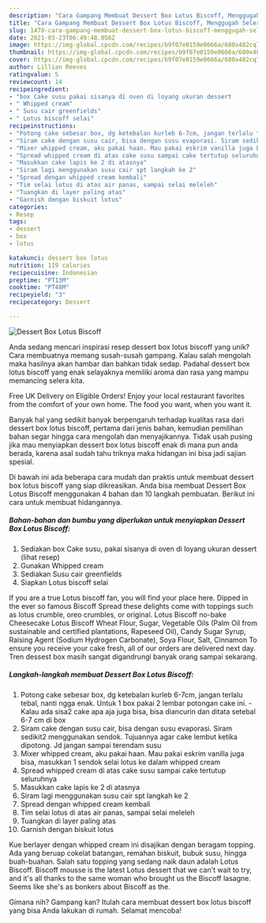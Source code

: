 ```yaml
---
description: "Cara Gampang Membuat Dessert Box Lotus Biscoff, Menggugah Selera"
title: "Cara Gampang Membuat Dessert Box Lotus Biscoff, Menggugah Selera"
slug: 1478-cara-gampang-membuat-dessert-box-lotus-biscoff-menggugah-selera
date: 2021-03-23T06:49:48.056Z
image: https://img-global.cpcdn.com/recipes/b9f07e0159e0666a/680x482cq70/dessert-box-lotus-biscoff-foto-resep-utama.jpg
thumbnail: https://img-global.cpcdn.com/recipes/b9f07e0159e0666a/680x482cq70/dessert-box-lotus-biscoff-foto-resep-utama.jpg
cover: https://img-global.cpcdn.com/recipes/b9f07e0159e0666a/680x482cq70/dessert-box-lotus-biscoff-foto-resep-utama.jpg
author: Lillian Reeves
ratingvalue: 5
reviewcount: 14
recipeingredient:
- "box Cake susu pakai sisanya di oven di loyang ukuran dessert           lihat resep"
- " Whipped cream"
- " Susu cair greenfields"
- " Lotus biscoff selai"
recipeinstructions:
- "Potong cake sebesar box, dg ketebalan kurleb 6-7cm, jangan terlalu tebal, nanti ngga enak. Untuk 1 box pakai 2 lembar potongan cake ini.  Kalau ada sisa2 cake apa aja juga bisa, bisa diancurin dan ditata setebal 6-7 cm di box"
- "Siram cake dengan susu cair, bisa dengan susu evaporasi. Siram sedikit2 menggunakan sendok. Tujuannya agar cake lembut ketika dipotong. Jd jangan sampai terendam susu"
- "Mixer whipped cream, aku pakai haan. Mau pakai eskrim vanilla juga bisa, masukkan 1 sendok selai lotus ke dalam whipped cream"
- "Spread whipped cream di atas cake susu sampai cake tertutup seluruhnya"
- "Masukkan cake lapis ke 2 di atasnya"
- "Siram lagi menggunakan susu cair spt langkah ke 2"
- "Spread dengan whipped cream kembali"
- "Tim selai lotus di atas air panas, sampai selai meleleh"
- "Tuangkan di layer paling atas"
- "Garnish dengan biskuit lotus"
categories:
- Resep
tags:
- dessert
- box
- lotus

katakunci: dessert box lotus 
nutrition: 119 calories
recipecuisine: Indonesian
preptime: "PT13M"
cooktime: "PT48M"
recipeyield: "3"
recipecategory: Dessert

---
```



![Dessert Box Lotus Biscoff](https://img-global.cpcdn.com/recipes/b9f07e0159e0666a/680x482cq70/dessert-box-lotus-biscoff-foto-resep-utama.jpg)

Anda sedang mencari inspirasi resep dessert box lotus biscoff yang unik? Cara membuatnya memang susah-susah gampang. Kalau salah mengolah maka hasilnya akan hambar dan bahkan tidak sedap. Padahal dessert box lotus biscoff yang enak selayaknya memiliki aroma dan rasa yang mampu memancing selera kita.

Free UK Delivery on Eligible Orders! Enjoy your local restaurant favorites from the comfort of your own home. The food you want, when you want it.

Banyak hal yang sedikit banyak berpengaruh terhadap kualitas rasa dari dessert box lotus biscoff, pertama dari jenis bahan, kemudian pemilihan bahan segar hingga cara mengolah dan menyajikannya. Tidak usah pusing jika mau menyiapkan dessert box lotus biscoff enak di mana pun anda berada, karena asal sudah tahu triknya maka hidangan ini bisa jadi sajian spesial.


Di bawah ini ada beberapa cara mudah dan praktis untuk membuat dessert box lotus biscoff yang siap dikreasikan. Anda bisa membuat Dessert Box Lotus Biscoff menggunakan 4 bahan dan 10 langkah pembuatan. Berikut ini cara untuk membuat hidangannya.

<!--inarticleads1-->

##### Bahan-bahan dan bumbu yang diperlukan untuk menyiapkan Dessert Box Lotus Biscoff:

1. Sediakan box Cake susu, pakai sisanya di oven di loyang ukuran dessert           (lihat resep)
1. Gunakan  Whipped cream
1. Sediakan  Susu cair greenfields
1. Siapkan  Lotus biscoff selai


If you are a true Lotus biscoff fan, you will find your place here. Dipped in the ever so famous Biscoff Spread these delights come with toppings such as lotus crumble, oreo crumbles, or original. Lotus Biscoff no-bake Cheesecake Lotus Biscoff Wheat Flour, Sugar, Vegetable Oils (Palm Oil from sustainable and certified plantations, Rapeseed Oil), Candy Sugar Syrup, Raising Agent (Sodium Hydrogen Carbonate), Soya Flour, Salt, Cinnamon To ensure you receive your cake fresh, all of our orders are delivered next day. Tren dessest box masih sangat digandrungi banyak orang sampai sekarang. 

<!--inarticleads2-->

##### Langkah-langkah membuat Dessert Box Lotus Biscoff:

1. Potong cake sebesar box, dg ketebalan kurleb 6-7cm, jangan terlalu tebal, nanti ngga enak. Untuk 1 box pakai 2 lembar potongan cake ini.  - Kalau ada sisa2 cake apa aja juga bisa, bisa diancurin dan ditata setebal 6-7 cm di box
1. Siram cake dengan susu cair, bisa dengan susu evaporasi. Siram sedikit2 menggunakan sendok. Tujuannya agar cake lembut ketika dipotong. Jd jangan sampai terendam susu
1. Mixer whipped cream, aku pakai haan. Mau pakai eskrim vanilla juga bisa, masukkan 1 sendok selai lotus ke dalam whipped cream
1. Spread whipped cream di atas cake susu sampai cake tertutup seluruhnya
1. Masukkan cake lapis ke 2 di atasnya
1. Siram lagi menggunakan susu cair spt langkah ke 2
1. Spread dengan whipped cream kembali
1. Tim selai lotus di atas air panas, sampai selai meleleh
1. Tuangkan di layer paling atas
1. Garnish dengan biskuit lotus


Kue berlayer dengan whipped cream ini disajikan dengan beragam topping. Ada yang beruap cokelat batangan, remahan biskuit, bubuk susu, hingga buah-buahan. Salah satu topping yang sedang naik daun adalah Lotus Biscoff. Biscoff mousse is the latest Lotus dessert that we can&#39;t wait to try, and it&#39;s all thanks to the same woman who brought us the Biscoff lasagne. Seems like she&#39;s as bonkers about Biscoff as the. 

Gimana nih? Gampang kan? Itulah cara membuat dessert box lotus biscoff yang bisa Anda lakukan di rumah. Selamat mencoba!
